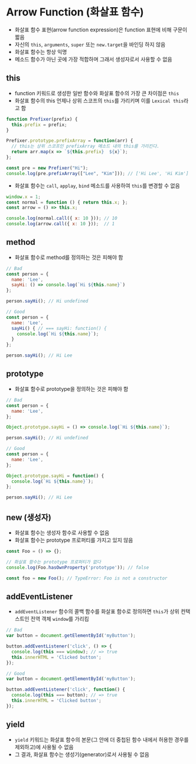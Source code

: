 # Arrow Function (화살표 함수)
- 화살표 함수 표현(arrow function expression)은 function 표현에 비해 구문이 짧음
- 자신의 `this`, `arguments`, `super` 또는 `new.target`을 바인딩 하지 않음
- 화살표 함수는 항상 익명
- 메소드 함수가 아닌 곳에 가장 적합하며 그래서 생성자로서 사용할 수 없음

## this
- function 키워드로 생성한 일반 함수와 화살표 함수의 가장 큰 차이점은 `this`
- 화살표 함수의 this 언제나 상위 스코프의 `this`를 가리키며 이를 `Lexical this`라고 함

```js
function Prefixer(prefix) {
  this.prefix = prefix;
}

Prefixer.prototype.prefixArray = function(arr) {
  // this는 상위 스코프인 prefixArray 메소드 내의 this를 가리킨다.
  return arr.map(x => `${this.prefix}  ${x}`);
};

const pre = new Prefixer("Hi");
console.log(pre.prefixArray(["Lee", "Kim"])); // ['Hi Lee', 'Hi Kim']
```

- 화살표 함수는 `call`, `applay`, `bind` 메소드를 사용하여 `this`를 변경할 수 없음

```js
window.x = 1;
const normal = function () { return this.x; };
const arrow = () => this.x;

console.log(normal.call({ x: 10 })); // 10
console.log(arrow.call({ x: 10 }));  // 1
```

## method
- 화살표 함수로 method를 정의하는 것은 피해야 함
```js
// Bad
const person = {
  name: 'Lee',
  sayHi: () => console.log(`Hi ${this.name}`)
};

person.sayHi(); // Hi undefined

// Good
const person = {
  name: 'Lee',
  sayHi() { // === sayHi: function() {
    console.log(`Hi ${this.name}`);
  }
};

person.sayHi(); // Hi Lee
```

## prototype
- 화살표 함수로 prototype을 정의하는 것은 피해야 함
```js
// Bad
const person = {
  name: 'Lee',
};

Object.prototype.sayHi = () => console.log(`Hi ${this.name}`);

person.sayHi(); // Hi undefined

// Good
const person = {
  name: 'Lee',
};

Object.prototype.sayHi = function() {
  console.log(`Hi ${this.name}`);
};

person.sayHi(); // Hi Lee
```

## new (생성자)
- 화살표 함수는 생성자 함수로 사용할 수 없음
- 화살표 함수는 prototype 프로퍼티를 가지고 있지 않음
```js
const Foo = () => {};

// 화살표 함수는 prototype 프로퍼티가 없다
console.log(Foo.hasOwnProperty('prototype')); // false

const foo = new Foo(); // TypeError: Foo is not a constructor
```

## addEventListener
- `addEventListener` 함수의 콜백 함수를 화살표 함수로 정의하면 `this`가 상위 컨택스트인 전역 객체 `window`를 가리킴
```js
// Bad
var button = document.getElementById('myButton');

button.addEventListener('click', () => {
  console.log(this === window); // => true
  this.innerHTML = 'Clicked button';
});

// Good
var button = document.getElementById('myButton');

button.addEventListener('click', function() {
  console.log(this === button); // => true
  this.innerHTML = 'Clicked button';
});
```

## yield
- `yield` 키워드는 화살표 함수의 본문(그 안에 더 중첩된 함수 내에서 허용한 경우를 제외하고)에 사용될 수 없음
- 그 결과, 화살표 함수는 생성기(generator)로서 사용될 수 없음
